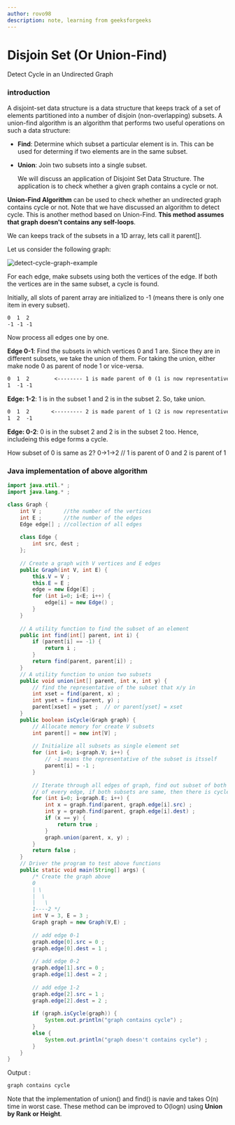 ```yaml
---
author: rovo98
description: note, learning from geeksforgeeks
---
```


# Disjoin Set (Or Union-Find) 

  Detect Cycle in an Undirected Graph
  

### introduction

  A disjoint-set data structure is a data structure that keeps track of a set of elements
partitioned into a number of disjoin (non-overlapping) subsets. A union-find algorithm is 
an algorithm that performs two useful operations on such a data structure:

- **Find**: Determine which subset a particular element is in. This can be used for determing
if two elements are in the same subset.

- **Union**: Join two subsets into a single subset.


  We will discuss an application of Disjoint Set Data Structure. The application
is to check whether a given graph contains a cycle or not.

**Union-Find Algorithm** can be used to check whether an undirected graph contains
cycle or not. Note that we have discussed an algorithm to detect cycle. This is another
method based on Union-Find. **This method assumes that graph doesn't contains any self-loops**.

We can keeps track of the subsets in a 1D array, lets call it parent[].

Let us consider the following graph:

![detect-cycle-graph-example](https://github.com/rovo98/java-learning/blob/master/images/DS/Graph/Cycle-in-graph.png)

For each edge, make subsets using both the vertices of the edge. If both the 
vertices are in the same subset, a cycle is found.

Initially, all slots of parent array are initialized to -1 (means there is only one
item in every subset).

```txt
0  1  2
-1 -1 -1
```

Now process all edges one by one.

**Edge 0-1**: Find the subsets in which vertices 0 and 1 are. Since they are in 
different subsets, we take the union of them. For taking the union, either make 
node 0 as parent of node 1 or vice-versa.

```txt
0  1  2        <-------- 1 is made parent of 0 (1 is now representative of subset {0,1}
1  -1 -1
```

**Edge: 1-2**: 1 is in the subset 1 and 2 is in the subset 2. So, take union.

```txt
0  1  2       <--------- 2 is made parent of 1 (2 is now representative of subset {0, 1, 2}
1  2  -1
```

**Edge: 0-2**: 0 is in the subset 2 and 2 is in the subset 2 too. Hence, includeing this edge 
forms a cycle.

How subset of 0 is same as 2?
0->1->2 // 1 is parent of 0 and 2 is parent of 1


### Java implementation of above algorithm

```java
import java.util.* ;
import java.lang.* ;

class Graph {
	int V ;       //the number of the vertices
	int E ;       //the number of the edges
	Edge edge[] ; //collection of all edges
	
	class Edge {
		int src, dest ;
	};
	
	// Create a graph with V vertices and E edges
	public Graph(int V, int E) {
		this.V = V ;
		this.E = E ;
		edge = new Edge[E] ;
		for (int i=0; i<E; i++) {
			edge[i] = new Edge() ;
		}
	}
	
	// A utility function to find the subset of an element
	public int find(int[] parent, int i) {
		if (parent[i] == -1) {
			return i ;
		}
		return find(parent, parent[i]) ;
	}
	// A utility function to union two subsets
	public void union(int[] parent, int x, int y) {
		// find the representative of the subset that x/y in
		int xset = find(parent, x) ;
		int yset = find(parent, y) ;
		parent[xset] = yset ;  // or parent[yset] = xset
	}
	public boolean isCycle(Graph graph) {
		// Allocate memory for create V subsets
		int parent[] = new int[V] ;
		
		// Initialize all subsets as single element set
		for (int i=0; i<graph.V; i++) { 
			// -1 means the representative of the subset is itsself
			parent[i] = -1 ;
		}
		
		// Iterate through all edges of graph, find out subset of both vertices 
		// of every edge, if both subsets are same, then there is cycle in graph.
		for (int i=0; i<graph.E; i++) {
			int x = graph.find(parent, graph.edge[i].src) ;
			int y = graph.find(parent, graph.edge[i].dest) ;
			if (x == y) {
				return true ;
			}
			graph.union(parent, x, y) ;
		}
		return false ;
	}
	// Driver the program to test above functions
	public static void main(String[] args) {
		/* Create the graph above
		0
		| \
		|  \
		|   \
		1----2 */
		int V = 3, E = 3 ;
		Graph graph = new Graph(V,E) ;
		
		// add edge 0-1
		graph.edge[0].src = 0 ;
		graph.edge[0].dest = 1 ;
		
		// add edge 0-2
		graph.edge[1].src = 0 ;
		graph.edge[1].dest = 2 ;
		
		// add edge 1-2
		graph.edge[2].src = 1 ;
		graph.edge[2].dest = 2 ;
		
		if (graph.isCycle(graph)) {
			System.out.println("graph contains cycle") ;
		}
		else {
			System.out.println("graph doesn't contains cycle") ;
		}
	}
}
```

Output :

```txt
graph contains cycle
```

Note that the implementation of union() and find() is navie and takes O(n) time
in worst case. These method can be improved to O(logn) using **Union by Rank or 
Height**.

